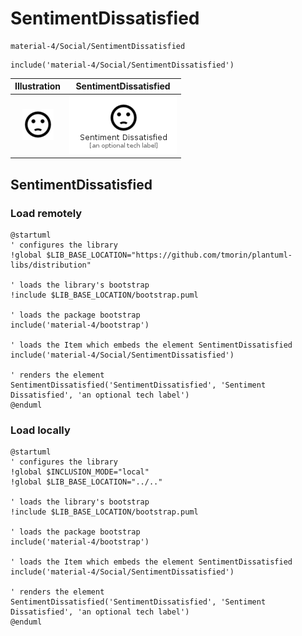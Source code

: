 # SentimentDissatisfied


```text
material-4/Social/SentimentDissatisfied
```

```text
include('material-4/Social/SentimentDissatisfied')
```



| Illustration | SentimentDissatisfied |
| :---: | :---: |
| ![illustration for Illustration](../../material-4/Social/SentimentDissatisfied.png) | ![illustration for SentimentDissatisfied](../../material-4/Social/SentimentDissatisfied.Local.png) |




## SentimentDissatisfied

### Load remotely
```plantuml
@startuml
' configures the library
!global $LIB_BASE_LOCATION="https://github.com/tmorin/plantuml-libs/distribution"

' loads the library's bootstrap
!include $LIB_BASE_LOCATION/bootstrap.puml

' loads the package bootstrap
include('material-4/bootstrap')

' loads the Item which embeds the element SentimentDissatisfied
include('material-4/Social/SentimentDissatisfied')

' renders the element
SentimentDissatisfied('SentimentDissatisfied', 'Sentiment Dissatisfied', 'an optional tech label')
@enduml
```

### Load locally
```plantuml
@startuml
' configures the library
!global $INCLUSION_MODE="local"
!global $LIB_BASE_LOCATION="../.."

' loads the library's bootstrap
!include $LIB_BASE_LOCATION/bootstrap.puml

' loads the package bootstrap
include('material-4/bootstrap')

' loads the Item which embeds the element SentimentDissatisfied
include('material-4/Social/SentimentDissatisfied')

' renders the element
SentimentDissatisfied('SentimentDissatisfied', 'Sentiment Dissatisfied', 'an optional tech label')
@enduml
```


